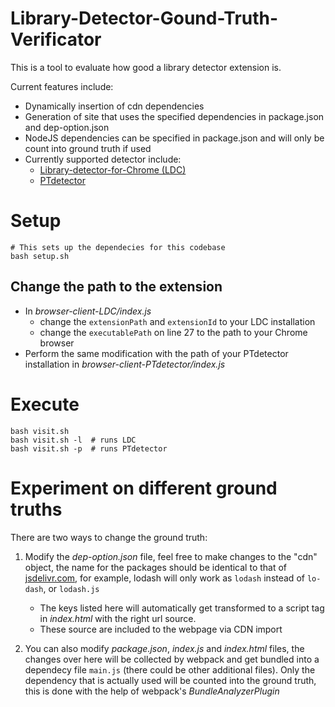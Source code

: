 # Library-Detector-Gound-Truth-Verificator
This is a tool to evaluate how good a library detector extension is.

Current features include:
- Dynamically insertion of cdn dependencies
- Generation of site that uses the specified dependencies in package.json and dep-option.json
- NodeJS dependencies can be specified in package.json and will only be count into ground truth if used
- Currently supported detector include:
    - [Library-detector-for-Chrome (LDC)](https://github.com/johnmichel/Library-Detector-for-Chrome)
    - [PTdetector](https://github.com/aaronxyliu/PTdetector)

# Setup
```
# This sets up the dependecies for this codebase
bash setup.sh
```

## Change the path to the extension
- In *browser-client-LDC/index.js*
    - change the `extensionPath` and `extensionId` to your LDC installation
    - change the `executablePath` on line 27 to the path to your Chrome browser
- Perform the same modification with the path of your PTdetector installation in *browser-client-PTdetector/index.js*

# Execute
```
bash visit.sh
bash visit.sh -l  # runs LDC
bash visit.sh -p  # runs PTdetector
```

# Experiment on different ground truths
There are two ways to change the ground truth:
1. Modify the *dep-option.json* file, feel free to make changes to the "cdn" object, the name for the packages should be identical to that of [jsdelivr.com](https://www.jsdelivr.com), for example, lodash will only work as `lodash` instead of `lo-dash`, or `lodash.js`

    - The keys listed here will automatically get transformed to a script tag in *index.html* with the right url source.
    - These source are included to the webpage via CDN import

2. You can also modify *package.json*, *index.js* and *index.html* files, the changes over here will be collected by webpack and get bundled into a dependecy file `main.js` (there could be other additional files). Only the dependency that is actually used will be counted into the ground truth, this is done with the help of webpack's *BundleAnalyzerPlugin* 